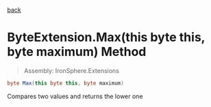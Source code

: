 ﻿

[back](/IronSphere.Extensions/types/ByteExtension)

# ByteExtension.Max(this byte this, byte maximum) Method

> Assembly: IronSphere.Extensions

```csharp
byte Max(this byte this, byte maximum)
```

Compares two values and returns the lower one

 